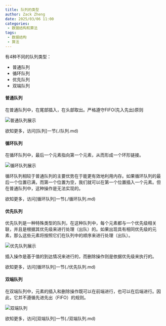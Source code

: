 ```yaml
---
title: 队列的类型
author: Zack Zheng
date: 2025/03/06 11:00
categories:
 - 数据结构和算法
tags:
 - 数据结构
 - 算法
---
```


有4种不同的队列类型：

+ 普通队列
+ 循环队列
+ 优先队列
+ 双端队列
  
#### 普通队列

在普通队列中，在尾部插入，在头部取出。严格遵守FIFO(先入先出)原则

![普通队列展示](https://gitee.com/zackzhengxy/picGallery/raw/main/imgs/simple-queue_0.webp)

欲知更多，访问[队列]一节(./队列.md)

#### 循环队列

在循环队列中，最后一个元素指向第一个元素，从而形成一个环形链接。

![循环队列展示](https://gitee.com/zackzhengxy/picGallery/raw/main/imgs/circular-queue.webp)

循环队列相较于普通队列的主要优势在于能更有效地利用内存。如果循环队列的最后一个位置已满，而第一个位置为空，我们就可以在第一个位置插入一个元素。但在普通队列中，这种操作是无法实现的。

欲知更多，访问[循环队列]一节(./循环队列.md)

#### 优先队列

优先队列是一种特殊类型的队列，在这种队列中，每个元素都与一个优先级相关联，并且是根据其优先级来进行处理（出队）的。如果出现具有相同优先级的元素，那么这些元素将按照它们在队列中的顺序来进行处理（出队）。

![优先队列展示](https://gitee.com/zackzhengxy/picGallery/raw/main/imgs/priority-queue.webp)

插入操作是基于值的到达情况来进行的，而删除操作则是依据优先级来执行的。

欲知更多，访问[循环队列]一节(./优先队列.md)

#### 双端队列

在双端队列中，元素的插入和删除操作既可以在前端进行，也可以在后端进行。因此，它并不遵循先进先出（FIFO）的规则。

![双端队列](https://gitee.com/zackzhengxy/picGallery/raw/main/imgs/double-ended-queue.webp)


欲知更多，访问[双端队列]一节(./双端队列.md)

